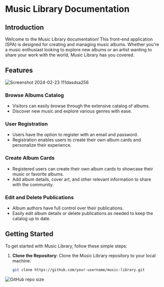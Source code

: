 # Music Library Documentation

## Introduction

Welcome to the Music Library documentation! This front-end application (SPA) is designed for creating and managing music albums. Whether you're a music enthusiast looking to explore new albums or an artist wanting to share your work with the world, Music Library has you covered.

## Features
![Screenshot 2024-02-23 111dasdsa256](https://github.com/BoyanAleksandrov/music-library-documentation/assets/80381466/2dcadfb9-1f23-4a18-8310-d80a21db8a75)


### Browse Albums Catalog
- Visitors can easily browse through the extensive catalog of albums.
- Discover new music and explore various genres with ease.

### User Registration
- Users have the option to register with an email and password.
- Registration enables users to create their own album cards and personalize their experience.

### Create Album Cards
- Registered users can create their own album cards to showcase their music or favorite albums.
- Add album details, cover art, and other relevant information to share with the community.

### Edit and Delete Publications
- Album authors have full control over their publications.
- Easily edit album details or delete publications as needed to keep the catalog up to date.

## Getting Started

To get started with Music Library, follow these simple steps:

1. **Clone the Repository**: Clone the Music Library repository to your local machine.
   ```sh
   git clone https://github.com/your-username/music-library.git
   

![GitHub repo size](https://img.shields.io/github/repo-size/BoyanAleksandrov/music-library-documentation)



